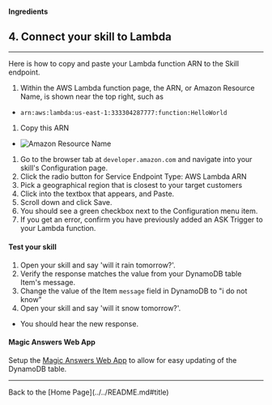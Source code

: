 #### Ingredients
## 4. Connect your skill to Lambda <a id="title"></a>
<hr />

Here is how to copy and paste your Lambda function ARN to the Skill endpoint.

1. Within the AWS Lambda function page, the ARN, or Amazon Resource Name, is shown near the top right, such as
 *  ``` arn:aws:lambda:us-east-1:333304287777:function:HelloWorld ```
1. Copy this ARN
 + ![Amazon Resource Name](https://m.media-amazon.com/images/G/01/cookbook/arn._TTH_.png)
1. Go to the browser tab at ```developer.amazon.com``` and navigate into your skill's Configuration page.
1. Click the radio button for Service Endpoint Type: AWS Lambda ARN
1. Pick a geographical region that is closest to your target customers
1. Click into the textbox that appears, and Paste.
1. Scroll down and click Save.
1. You should see a green checkbox next to the Configuration menu item.
1. If you get an error, confirm you have previously added an ASK Trigger to your Lambda function.


#### Test your skill

1. Open your skill and say 'will it rain tomorrow?'.
1. Verify the response matches the value from your DynamoDB table Item's message.
1. Change the value of the Item ```message``` field in DynamoDB to "i do not know"
1. Open your skill and say 'will it snow tomorrow?'.
 + You should hear the new response.

#### Magic Answers Web App

Setup the [Magic Answers Web App](../tests/webapp/README.md) to allow for easy updating of the DynamoDB table.



<hr />
Back to the [Home Page](../../README.md#title)
